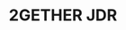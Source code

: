 ---
title: 2GETHER JDR
publishDate: 2021-06-21 00:00:00
img: /assets/work/2GETHER/jdr.png
img_alt: Image montrant des illustrations pour des jeux de rôle
miniature: /assets/work/2GETHER/jdr_miniature.jpg
description: |
  Création de Jeux De Rôle
  
tags:
  - Krita
  - Graphisme
  - Illustration
---
